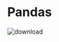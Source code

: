 # Pandas

![download](https://user-images.githubusercontent.com/83053794/174069113-abff6747-d97f-46b9-b7ca-e01e9fc7a892.png)
